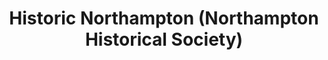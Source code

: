 ---
layout: repo
title: "Historic Northampton (Northampton Historical Society)"
id: 18472
permalink: repos/18472/
---
